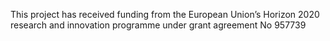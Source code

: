 This project has received funding from the European Union’s Horizon 2020 research and innovation programme under grant agreement No 957739
